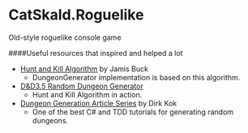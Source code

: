 # CatSkald.Roguelike
Old-style roguelike console game

####Useful resources that inspired and helped a lot
* [Hunt and Kill Algorithm](http://weblog.jamisbuck.org/2011/1/24/maze-generation-hunt-and-kill-algorithm) by Jamis Buck
  * DungeonGenerator implementation is based on this algorithm.
* [D&D3.5 Random Dungeon Generator](http://www.myth-weavers.com/generate_dungeon.php)
  * Hunt and Kill Algorithm in action.
* [Dungeon Generation Article Series](https://dirkkok.wordpress.com/dungeon-generation-article-series/) by Dirk Kok
  * One of the best C# and TDD tutorials for generating random dungeons.
